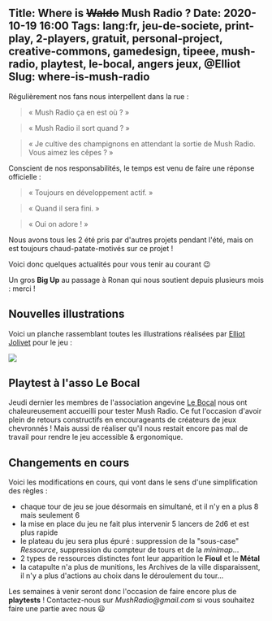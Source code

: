 Title: Where is <s>Waldo</s> Mush Radio ?
Date: 2020-10-19 16:00
Tags: lang:fr, jeu-de-societe, print-play, 2-players, gratuit, personal-project, creative-commons, gamedesign, tipeee, mush-radio, playtest, le-bocal, angers jeux, @Elliot
Slug: where-is-mush-radio
---

Régulièrement nos fans nous interpellent dans la rue :
> « Mush Radio ça en est où ? »

> « Mush Radio il sort quand ? »

> « Je cultive des champignons en attendant la sortie de Mush Radio. Vous aimez les cêpes ? »

Conscient de nos responsabilités, le temps est venu de faire une réponse officielle :
> « Toujours en développement actif. »

> « Quand il sera fini. »

> « Oui on adore ! »

Nous avons tous les 2 été pris par d'autres projets pendant l'été,
mais on est toujours chaud-patate-motivés sur ce projet !

Voici donc quelques actualités pour vous tenir au courant 😉

Un gros **Big Up** au passage à Ronan qui nous soutient depuis plusieurs mois : merci !


## Nouvelles illustrations

Voici un planche rassemblant toutes les illustrations réalisées par [Elliot Jolivet](https://www.instagram.com/tensei_draw/) pour le jeu :

[![](images/2020/10/MushRadio-artworks.jpg)](images/2020/10/MushRadio-artworks.jpg)


## Playtest à l'asso Le Bocal

Jeudi dernier les membres de l'association angevine [Le Bocal](https://bocal49.fr) nous ont chaleureusement accueilli pour tester Mush Radio. Ce fut l'occasion d'avoir plein de retours constructifs en encourageants de créateurs de jeux chevronnés ! Mais aussi de réaliser qu'il nous restait encore pas mal de travail pour rendre le jeu accessible & ergonomique.


## Changements en cours

Voici les modifications en cours, qui vont dans le sens d'une simplification des règles :

- chaque tour de jeu se joue désormais en simultané, et il n'y en a plus 8 mais seulement 6
- la mise en place du jeu ne fait plus intervenir 5 lancers de 2d6 et est plus rapide
- le plateau du jeu sera plus épuré : suppression de la "sous-case" _Ressource_, suppression du compteur de tours et de la _minimap_...
- 2 types de ressources distinctes font leur apparition le **Fioul** et le **Métal**
- la catapulte n'a plus de munitions, les Archives de la ville disparaissent, il n'y a plus d'actions au choix dans le déroulement du tour...


Les semaines à venir seront donc l'occasion de faire encore plus de **playtests** !
Contactez-nous sur _MushRadio@gmail.com_ si vous souhaitez faire une partie avec nous 😃
